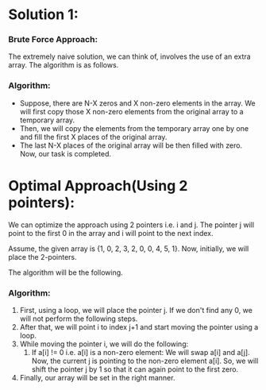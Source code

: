 # Solution 1:

### Brute Force Approach: 

The extremely naive solution, we can think of, involves the use of an extra array. The algorithm is as follows.

### Algorithm:

-   Suppose, there are N-X zeros and X non-zero elements in the array. We will first copy those X non-zero elements from the original array to a temporary array. 
-   Then, we will copy the elements from the temporary array one by one and fill the first X places of the original array. 
-   The last N-X places of the original array will be then filled with zero. Now, our task is completed.



# Optimal Approach(Using 2 pointers): 

We can optimize the approach using 2 pointers i.e. i and j. The pointer j will point to the first 0 in the array and i will point to the next index.

Assume, the given array is {1, 0, 2, 3, 2, 0, 0, 4, 5, 1}. Now, initially, we will place the 2-pointers.

The algorithm will be the following.

### Algorithm:

1.  First, using a loop, we will place the pointer j. If we don't find any 0, we will not perform the following steps.
2.  After that, we will point i to index j+1 and start moving the pointer using a loop.
3.  While moving the pointer i, we will do the following:
    1.  If a[i] != 0 i.e. a[i] is a non-zero element: We will swap a[i] and a[j]. Now, the current j is pointing to the non-zero element a[i]. So, we will shift the pointer j by 1 so that it can again point to the first zero.
4.  Finally, our array will be set in the right manner.
